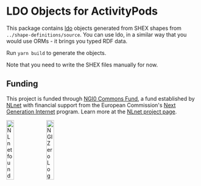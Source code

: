 # LDO Objects for ActivityPods

This package contains [ldo](https://ldo.js.org/) objects generated from SHEX shapes from `../shape-definitions/source`. You can use ldo, in a similar way that you would use ORMs - it brings you typed RDF data.

Run `yarn build` to generate the objects.

Note that you need to write the SHEX files manually for now.

## Funding

This project is funded through [NGI0 Commons Fund](https://nlnet.nl/commonsfund), a fund established by [NLnet](https://nlnet.nl) with financial support from the European Commission's [Next Generation Internet](https://ngi.eu) program. Learn more at the [NLnet project page](https://nlnet.nl/project/DatamiPods).

[<img src="https://nlnet.nl/logo/banner.png" alt="NLnet foundation logo" width="20%" />](https://nlnet.nl)
[<img src="https://nlnet.nl/image/logos/NGI0_tag.svg" alt="NGI Zero Logo" width="20%" />](https://nlnet.nl/commonsfund)
